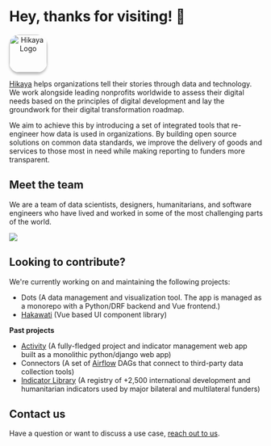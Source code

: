 # Hey, thanks for visiting! :wave:

<div style="text-align: center">
  <img
    style="border-radius: 20px; box-shadow: 0px 4px 4px rgba(0, 0, 0, 0.25); display: flex; justified-content: flex-start;"
    src="https://s3.hikaya.io/hikaya/hikaya-wordmark-logo.png"
    alt="Hikaya Logo"
    height="75"
  />
</div>

[Hikaya](https://hikaya.io) helps organizations tell their stories through data and technology. We work alongside leading nonprofits worldwide to assess their digital needs based on the principles of digital development and lay the groundwork for their digital transformation roadmap.

We aim to achieve this by introducing a set of integrated tools that re-engineer how data is used in organizations. By building open source solutions on common data standards, we improve the delivery of goods and services to those most in need while making reporting to funders more transparent.

## Meet the team

We are a team of data scientists, designers, humanitarians, and software engineers who have lived and worked in some of the most challenging parts of the world.

![](https://s3.hikaya.io/team/team-avatars.png)

## Looking to contribute?

We're currently working on and maintaining the following projects:

- Dots (A data management and visualization tool. The app is managed as a monorepo with a Python/DRF backend and Vue frontend.)
- [Hakawati](https:/github.com/hikaya-io/hakawati) (Vue based UI component library)

**Past projects**

- [Activity](https://github.com/hikaya-io/activity) (A fully-fledged project and indicator management web app built as a monolithic python/django web app)
- Connectors (A set of [Airflow](https://airflow.apache.org/) DAGs that connect to third-party data collection tools)
- [Indicator Library](https://github.com/hikaya-io/indicator-library) (A registry of +2,500 international development and humanitarian indicators used by major bilateral and multilateral funders)

## Contact us

Have a question or want to discuss a use case, [reach out to us](https://hikaya.io/contact/).
